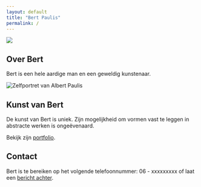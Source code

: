 ```yaml
---
layout: default
title: "Bert Paulis"
permalink: /
---
```

<div id="myCarousel" class="carousel slide">
  <!-- <ol class="carousel-indicators">
    <li data-target="#myCarousel" data-slide-to="0" class="active"></li>
  </ol> -->
  <!-- Carousel items -->
  <div class="carousel-inner">
    <div class="active item">
      <img src="{{site.baseurl}}img/header.jpg" />
    </div>
  </div>
  <!-- Carousel nav -->
  <!-- <a class="carousel-control left" href="#myCarousel" data-slide="prev">&lsaquo;</a>
  <a class="carousel-control right" href="#myCarousel" data-slide="next">&rsaquo;</a> -->
</div>


<div class="row-fluid" id="home-blocks">
  <div class="span4">
    <div class="block block-content">
      <h2>Over Bert</h2>
      <p>Bert is een hele aardige man en een geweldig kunstenaar.</p>
      <p><img src="{{site.baseurl}}img/portret.jpg" id="portret" title="Zelfportret van Albert Paulis"></p>
    </div>
  </div>
  <div class="span4">
    <div class="block block-content">
    <h2>Kunst van Bert</h2>
    <p>
      De kunst van Bert is uniek. Zijn mogelijkheid om vormen vast te leggen
      in abstracte werken is ongeëvenaard.
    </p>
    <p>
      Bekijk zijn <a href="{{site.baseurl}}portfolio/">portfolio</a>.
    </p>
    </div>
  </div>
  <div class="span4">
    <div class="block block-content">
    <h2>Contact</h2>
    <p>
      Bert is te bereiken op het volgende
      telefoonnummer: 06 - xxxxxxxxx of
      laat een <a href="{{site.baseurl}}contact.html">bericht achter</a>.
    </p>
    </div>
  </div>
  

</div>
